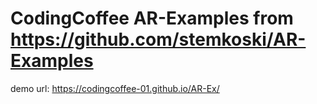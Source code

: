 # CodingCoffee AR-Examples from https://github.com/stemkoski/AR-Examples

demo url: https://codingcoffee-01.github.io/AR-Ex/
